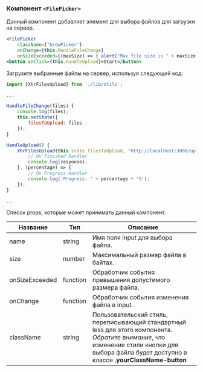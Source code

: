 ### Компонент `<FilePicker>`
Данный компонент добавляет элемент для выбора файлов для загрузки на сервер.

```jsx 
<FilePicker
    className={"brewPicker"}
    onChange={this.HandleFileChange}
    onSizeExceeded={(maxSize) => { alert("Max file size is " + maxSize + " MB") }} />
<button onClick={this.HandleUpload}>Start</button>
```

Загрузите выбранные файлы на сервер, используя следующий код:
```javascript
import {XhrFilesUpload} from './lib/Utils';

...

HandleFileChange(files) {
    console.log(files);
    this.setState({
        filesToUpload: files
    });
}

HandleUpload() {
    XhrFilesUpload(this.state.filesToUpload, "http://localhost:3000/upload", (response) => {
        // On Finished Handler
        console.log(response);
    }, (percentage) => {
        // On Progress Handler
        console.log('Progress: ' + percentage + '%');
    });
}

...
```

Список props, которые может принимать данный компонент.

|Название|Тип|Описание|
| ------------ | ------------ | ------------ |
| name  | string  | Имя поля input для выбора файла.  |
| size  | number  | Максимальный размер файла в байтах.  |
| onSizeExceeded  | function  | Обработчик события превышения допустимого размера файла. |
| onChange  | function  | Обработчик события изменения файла в input. |
| className  | string  | Пользовательский стиль, переписывающий стандартный less для этого компонента. *Обратите внимание*, что изменение стили кнопки для выбора файла будет доступно в классе **.yourClassName-button**  |